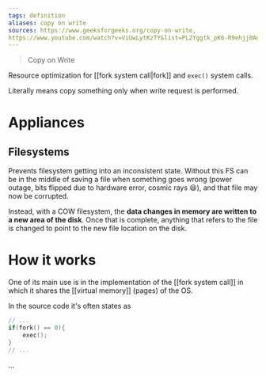 ```yaml
---
tags: definition
aliases: copy on write
sources: https://www.geeksforgeeks.org/copy-on-write,
https://www.youtube.com/watch?v=ViUwLytKzTY&list=PL2Yggtk_pK6-R9ehjj0AoTnWrNOLChuld&index=51
---
```


> Copy on Write

Resource optimization for [[fork system call|fork]] and `exec()` system calls.

Literally means copy something only when write request is performed.

# Appliances
## Filesystems
Prevents filesystem getting into an inconsistent state. Without this FS can be in the middle of saving a file when something goes wrong (power outage, bits flipped due to hardware error, cosmic rays 😆), and that file may now be corrupted.

Instead, with a COW filesystem, the **data changes in memory are written to a new area of the disk**. Once that is complete, anything that refers to the file is changed to point to the new file location on the disk.

# How it works

One of its main use is in the implementation of the [[fork system call]] in which it shares the [[virtual memory]] (pages) of the OS.

In the source code it's often states as
```cpp
// ...
if(fork() == 0){
	exec();
}
// ...
```

...